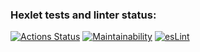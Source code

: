 ### Hexlet tests and linter status:
[![Actions Status](https://github.com/KirillGorobets-LM/frontend-project-lvl1/workflows/hexlet-check/badge.svg)](https://github.com/KirillGorobets-LM/frontend-project-lvl1/actions)
[![Maintainability](https://api.codeclimate.com/v1/badges/a99a88d28ad37a79dbf6/maintainability)](https://codeclimate.com/github/KirillGorobets-LM/frontend-project-lvl1)
[![esLint](https://github.com/KirillGorobets-LM/frontend-project-lvl1/workflows/esLint-check/badge.svg)](https://github.com/KirillGorobets-LM/frontend-project-lvl1/actions)